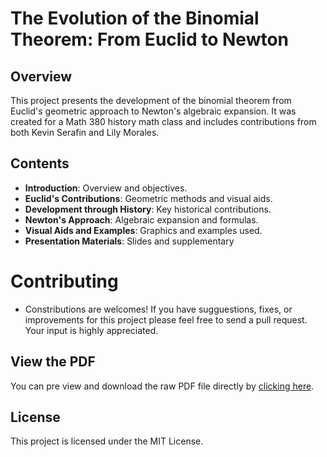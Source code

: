 # The Evolution of the Binomial Theorem: From Euclid to Newton

## Overview
This project presents the development of the binomial theorem from Euclid's geometric approach to Newton's algebraic expansion. It was created for a Math 380 history math class and includes contributions from both Kevin Serafin and Lily Morales.

## Contents
- **Introduction**: Overview and objectives.
- **Euclid's Contributions**: Geometric methods and visual aids.
- **Development through History**: Key historical contributions.
- **Newton's Approach**: Algebraic expansion and formulas.
- **Visual Aids and Examples**: Graphics and examples used.
- **Presentation Materials**: Slides and supplementary 

# Contributing
- Constributions are welcomes! If you have sugguestions, fixes, or improvements for this project please feel free to send a pull request. Your input is highly appreciated.

## View the PDF

You can pre view and download the raw PDF file directly by [clicking here](./MATH_380-Presentation.pdf).


## License
This project is licensed under the MIT License.
